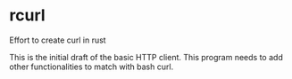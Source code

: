 # rcurl
Effort to create curl in rust

This is the initial draft of the basic HTTP client. This program needs to add other functionalities to match with bash curl.
